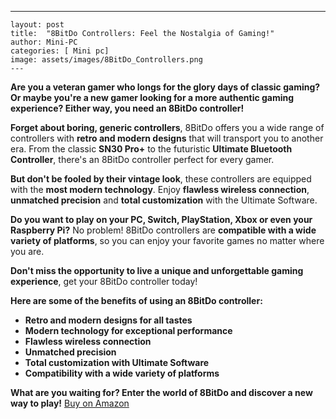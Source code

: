 ---
    layout: post
    title:  "8BitDo Controllers: Feel the Nostalgia of Gaming!"
    author: Mini-PC
    categories: [ Mini pc]
    image: assets/images/8BitDo_Controllers.png
    --- 

**Are you a veteran gamer who longs for the glory days of classic gaming? Or maybe you're a new gamer looking for a more authentic gaming experience? Either way, you need an 8BitDo controller!**

**Forget about boring, generic controllers**, 8BitDo offers you a wide range of controllers with **retro and modern designs** that will transport you to another era. From the classic **SN30 Pro+** to the futuristic **Ultimate Bluetooth Controller**, there's an 8BitDo controller perfect for every gamer.

**But don't be fooled by their vintage look**, these controllers are equipped with the **most modern technology**. Enjoy **flawless wireless connection**, **unmatched precision** and **total customization** with the Ultimate Software.

**Do you want to play on your PC, Switch, PlayStation, Xbox or even your Raspberry Pi?** No problem! 8BitDo controllers are **compatible with a wide variety of platforms**, so you can enjoy your favorite games no matter where you are.

**Don't miss the opportunity to live a unique and unforgettable gaming experience**, get your 8BitDo controller today! 

**Here are some of the benefits of using an 8BitDo controller:**

* **Retro and modern designs for all tastes**
* **Modern technology for exceptional performance**
* **Flawless wireless connection**
* **Unmatched precision**
* **Total customization with Ultimate Software**
* **Compatibility with a wide variety of platforms**

**What are you waiting for? Enter the world of 8BitDo and discover a new way to play!** [Buy on Amazon](https://amzn.to/3TvYrur)